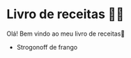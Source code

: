 # **Livro de receitas** :man_cook:

Olá! Bem vindo ao meu livro de receitas:wave:

* Strogonoff de frango